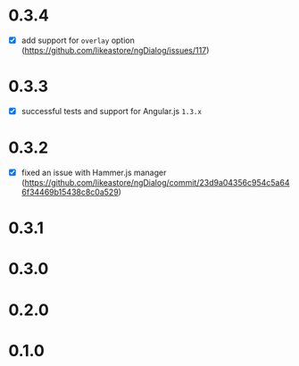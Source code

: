 # 0.3.4

- [x] add support for `overlay` option (https://github.com/likeastore/ngDialog/issues/117)

# 0.3.3

- [x] successful tests and support for Angular.js `1.3.x`

# 0.3.2

- [x] fixed an issue with Hammer.js manager (https://github.com/likeastore/ngDialog/commit/23d9a04356c954c5a646f34469b15438c8c0a529)

# 0.3.1

# 0.3.0

# 0.2.0

# 0.1.0
